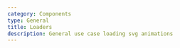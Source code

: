 ```yaml
---
category: Components
type: General
title: Loaders
description: General use case loading svg animations
---
```


